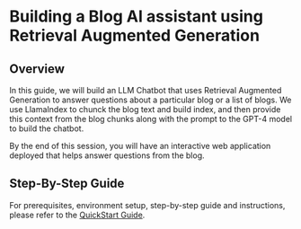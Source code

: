 # Building a Blog AI assistant using Retrieval Augmented Generation

## Overview

In this guide, we will build an LLM Chatbot that uses Retrieval Augmented Generation to answer questions about a particular blog or a list of blogs. We use LlamaIndex to chunck the blog text and build index, and then provide this context from the blog chunks along with the prompt to the GPT-4 model to build the chatbot.

By the end of this session, you will have an interactive web application deployed that helps answer questions from the blog.

## Step-By-Step Guide

For prerequisites, environment setup, step-by-step guide and instructions, please refer to the [QuickStart Guide](https://quickstarts.snowflake.com/guide/build_rag_based_blog_ai_assistant_using_streamlit_openai_and_llamaindex/index.html?index=..%2F..index#0).
